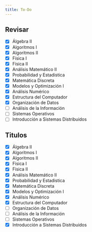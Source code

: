```yaml
---
title: To-Do
---
```


## Revisar

- [x] Álgebra II
- [x] Algoritmos I
- [x] Algoritmos II
- [x] Física I
- [x] Física II
- [x] Análisis Matemático II
- [x] Probabilidad y Estadistica
- [x] Matemática Discreta
- [x] Modelos y Optimización I
- [x] Análisis Numérico
- [x] Estructura del Computador
- [x] Organización de Datos
- [ ] Análisis de la Información
- [ ] Sistemas Operativos
- [ ] Introducción a Sistemas Distribuidos

## Titulos

- [x] Álgebra II
- [x] Algoritmos I
- [x] Algoritmos II
- [x] Física I
- [x] Física II
- [x] Análisis Matemático II
- [x] Probabilidad y Estadistica
- [x] Matemática Discreta
- [x] Modelos y Optimización I
- [x] Análisis Numérico
- [x] Estructura del Computador
- [ ] Organización de Datos
- [ ] Análisis de la Información
- [ ] Sistemas Operativos
- [x] Introducción a Sistemas Distribuidos
